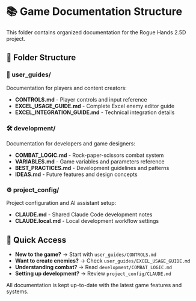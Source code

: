 # 📚 Game Documentation Structure

This folder contains organized documentation for the Rogue Hands 2.5D project.

## 📁 Folder Structure

### 👤 user_guides/
Documentation for players and content creators:
- **CONTROLS.md** - Player controls and input reference
- **EXCEL_USAGE_GUIDE.md** - Complete Excel enemy editor guide
- **EXCEL_INTEGRATION_GUIDE.md** - Technical integration details

### 🛠️ development/
Documentation for developers and game designers:
- **COMBAT_LOGIC.md** - Rock-paper-scissors combat system
- **VARIABLES.md** - Game variables and parameters reference
- **BEST_PRACTICES.md** - Development guidelines and patterns
- **IDEAS.md** - Future features and design concepts

### ⚙️ project_config/
Project configuration and AI assistant setup:
- **CLAUDE.md** - Shared Claude Code development notes
- **CLAUDE.local.md** - Local development workflow settings

## 🚀 Quick Access

- **New to the game?** → Start with `user_guides/CONTROLS.md`
- **Want to create enemies?** → Check `user_guides/EXCEL_USAGE_GUIDE.md`
- **Understanding combat?** → Read `development/COMBAT_LOGIC.md`
- **Setting up development?** → Review `project_config/CLAUDE.md`

All documentation is kept up-to-date with the latest game features and systems.